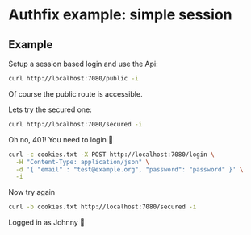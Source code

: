 # Authfix example: simple session

## Example
Setup a session based login and use the Api:
```sh
curl http://localhost:7080/public -i
```
Of course the public route is accessible.

Lets try the secured one:
```sh
curl http://localhost:7080/secured -i
```
Oh no, 401! You need to login 🤔

```sh
curl -c cookies.txt -X POST http://localhost:7080/login \
  -H "Content-Type: application/json" \
  -d '{ "email" : "test@example.org", "password": "password" }' \
  -i
```
Now try again
```sh
curl -b cookies.txt http://localhost:7080/secured -i
```

Logged in as Johnny 🎉
